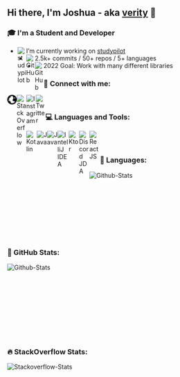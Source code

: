 ## Hi there, I'm Joshua - aka [verity][website] 👋

### 🎓 I'm a Student and Developer

- <img align="left" alt="studypilot" width="20px" src="https://cdn.verity-network.de/studypilot/logo_plane_transparent.png" /> I’m currently working on [studypilot][studypilot]
- <img align="left" alt="GitHub" width="20px" src="https://cdn.verity-network.de/studypilot/logo_github_white.png" /> 2.5k+ commits / 50+ repos / 5+ languages
- <img align="left" alt="GitHub" width="20px" src="https://cdn.verity-network.de/studypilot/eyes_emoji.png" /> 2022 Goal: Work with many different libraries

### 📎 Connect with me:

[<img align="left" alt="Website" width="22px" src="https://raw.githubusercontent.com/iconic/open-iconic/master/svg/globe.svg" />][website]
[<img align="left" alt="StackOverflow" width="22px" src="https://cdn.jsdelivr.net/npm/simple-icons@v3/icons/stackoverflow.svg" />][stackoverflow]
[<img align="left" alt="Instagram" width="22px" src="https://cdn.jsdelivr.net/npm/simple-icons@v3/icons/instagram.svg" />][instagram]
[<img align="left" alt="Twitter" width="22px" src="https://cdn.jsdelivr.net/npm/simple-icons@v3/icons/twitter.svg" />][twitter]

<br />

### 💻 Languages and Tools:
[<img align="left" alt="Kotlin" width="24px" src="https://static.wikia.nocookie.net/logopedia/images/f/fb/Kotlin.svg/revision/latest/scale-to-width-down/340?cb=20200322012133" />][kotlin]
[<img align="left" alt="Java" width="24px" src="https://w7.pngwing.com/pngs/510/15/png-transparent-java-programming-computer-programming-programming-language-android-coffee-jar-text-logo-computer-program.png" />][java]
[<img align="left" alt="Java" width="24px" src="https://angular.de/assets/img/schulungen/shared/logo-typescript.svg" />][ts]
[<img align="left" alt="IntelliJ IDEA" width="26px" src="https://brandslogos.com/wp-content/uploads/thumbs/intellij-idea-logo-vector.svg" />][idea]
[<img align="left" alt="Ktor" width="24px" src="https://www.scottbrady91.com/img/logos/ktor.png" />][ktor]
[<img align="left" alt="Discord JDA" width="24px" src="https://cdn4.iconfinder.com/data/icons/logos-and-brands/512/91_Discord_logo_logos-512.png" />][jda]
[<img align="left" alt="ReactJS" width="24px" src="https://upload.wikimedia.org/wikipedia/commons/thumb/a/a7/React-icon.svg/1200px-React-icon.svg.png" />][react]

<br />
<br />

### 📘 Languages:
<img align="left" alt="Github-Stats" src="https://github-readme-stats.vercel.app/api/top-langs/?username=verityyt&layout=compact" />

<br />
<br />
<br />
<br />
<br />
<br />
<br />
<br />
<br />

### 💎 GitHub Stats:

<img align="left" alt="Github-Stats" src="https://github-readme-stats.vercel.app/api?username=verityyt&count_private=true&show_icons=true" />

<br />
<br />
<br />
<br />
<br />
<br />
<br />
<br />
<br />
<br />

### 🔥 StackOverflow Stats:

<img align="left" alt="Stackoverflow-Stats" src="https://github-readme-stackoverflow.vercel.app/?userID=13189807" />

[website]: http://verity-network.de/
[studypilot]: https://https://www.studypilot.app/
[instagram]: https://www.instagram.com/verity.dev/
[twitter]: https://twitter.com/verity_yt_/
[stackoverflow]: https://stackoverflow.com/users/13189807/verity?tab=profile
[kotlin]: https://kotlinlang.org/
[java]: https://www.java.com/de/
[idea]: https://www.jetbrains.com/idea/
[jda]: https://github.com/DV8FromTheWorld/JDA/
[react]: https://reactjs.org/
[ktor]: https://ktor.io/
[github]: https://github.com/
[ts]: https://www.typescriptlang.org/